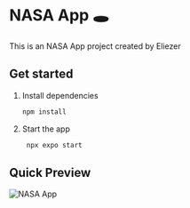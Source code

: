 # NASA App 🕳️

This is an NASA App project created by Eliezer

## Get started

1. Install dependencies

   ```bash
   npm install
   ```

2. Start the app

   ```bash
    npx expo start
   ```

## Quick Preview

![NASA App](/assets/preview/nasa_app_solarSys_ios_ec_240828.gif)
